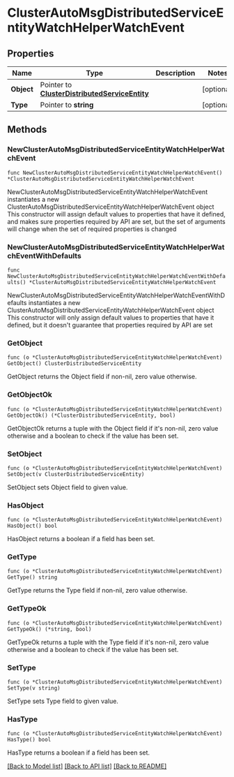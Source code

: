 # ClusterAutoMsgDistributedServiceEntityWatchHelperWatchEvent

## Properties

Name | Type | Description | Notes
------------ | ------------- | ------------- | -------------
**Object** | Pointer to [**ClusterDistributedServiceEntity**](clusterDistributedServiceEntity.md) |  | [optional] 
**Type** | Pointer to **string** |  | [optional] 

## Methods

### NewClusterAutoMsgDistributedServiceEntityWatchHelperWatchEvent

`func NewClusterAutoMsgDistributedServiceEntityWatchHelperWatchEvent() *ClusterAutoMsgDistributedServiceEntityWatchHelperWatchEvent`

NewClusterAutoMsgDistributedServiceEntityWatchHelperWatchEvent instantiates a new ClusterAutoMsgDistributedServiceEntityWatchHelperWatchEvent object
This constructor will assign default values to properties that have it defined,
and makes sure properties required by API are set, but the set of arguments
will change when the set of required properties is changed

### NewClusterAutoMsgDistributedServiceEntityWatchHelperWatchEventWithDefaults

`func NewClusterAutoMsgDistributedServiceEntityWatchHelperWatchEventWithDefaults() *ClusterAutoMsgDistributedServiceEntityWatchHelperWatchEvent`

NewClusterAutoMsgDistributedServiceEntityWatchHelperWatchEventWithDefaults instantiates a new ClusterAutoMsgDistributedServiceEntityWatchHelperWatchEvent object
This constructor will only assign default values to properties that have it defined,
but it doesn't guarantee that properties required by API are set

### GetObject

`func (o *ClusterAutoMsgDistributedServiceEntityWatchHelperWatchEvent) GetObject() ClusterDistributedServiceEntity`

GetObject returns the Object field if non-nil, zero value otherwise.

### GetObjectOk

`func (o *ClusterAutoMsgDistributedServiceEntityWatchHelperWatchEvent) GetObjectOk() (*ClusterDistributedServiceEntity, bool)`

GetObjectOk returns a tuple with the Object field if it's non-nil, zero value otherwise
and a boolean to check if the value has been set.

### SetObject

`func (o *ClusterAutoMsgDistributedServiceEntityWatchHelperWatchEvent) SetObject(v ClusterDistributedServiceEntity)`

SetObject sets Object field to given value.

### HasObject

`func (o *ClusterAutoMsgDistributedServiceEntityWatchHelperWatchEvent) HasObject() bool`

HasObject returns a boolean if a field has been set.

### GetType

`func (o *ClusterAutoMsgDistributedServiceEntityWatchHelperWatchEvent) GetType() string`

GetType returns the Type field if non-nil, zero value otherwise.

### GetTypeOk

`func (o *ClusterAutoMsgDistributedServiceEntityWatchHelperWatchEvent) GetTypeOk() (*string, bool)`

GetTypeOk returns a tuple with the Type field if it's non-nil, zero value otherwise
and a boolean to check if the value has been set.

### SetType

`func (o *ClusterAutoMsgDistributedServiceEntityWatchHelperWatchEvent) SetType(v string)`

SetType sets Type field to given value.

### HasType

`func (o *ClusterAutoMsgDistributedServiceEntityWatchHelperWatchEvent) HasType() bool`

HasType returns a boolean if a field has been set.


[[Back to Model list]](../README.md#documentation-for-models) [[Back to API list]](../README.md#documentation-for-api-endpoints) [[Back to README]](../README.md)


